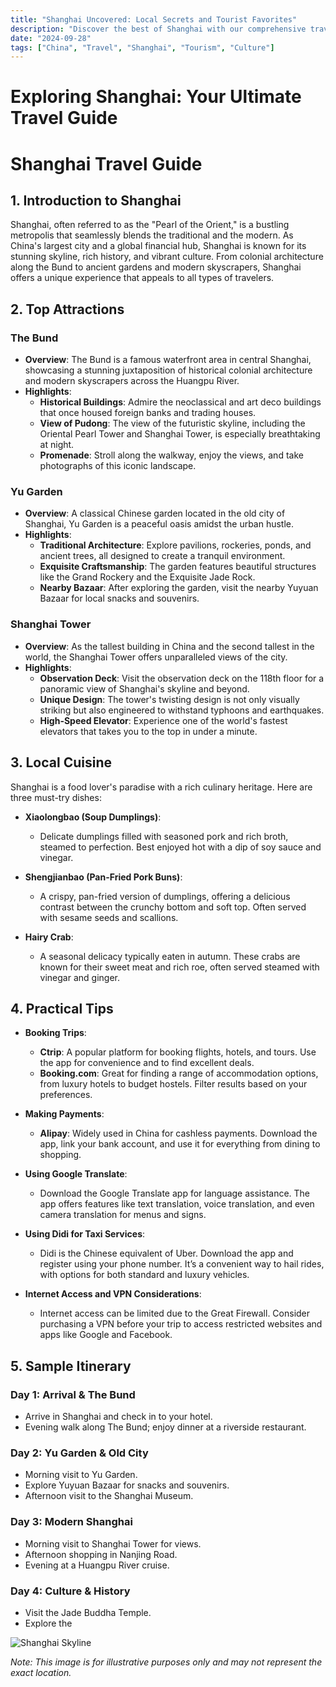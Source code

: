 ```yaml
---
title: "Shanghai Uncovered: Local Secrets and Tourist Favorites"
description: "Discover the best of Shanghai with our comprehensive travel guide. Explore top attractions, savor local cuisine, and get insider tips for an unforgettable Chinese adventure."
date: "2024-09-28"
tags: ["China", "Travel", "Shanghai", "Tourism", "Culture"]
---
```


# Exploring Shanghai: Your Ultimate Travel Guide

# Shanghai Travel Guide

## 1. Introduction to Shanghai
Shanghai, often referred to as the "Pearl of the Orient," is a bustling metropolis that seamlessly blends the traditional and the modern. As China's largest city and a global financial hub, Shanghai is known for its stunning skyline, rich history, and vibrant culture. From colonial architecture along the Bund to ancient gardens and modern skyscrapers, Shanghai offers a unique experience that appeals to all types of travelers.

## 2. Top Attractions

### The Bund
- **Overview**: The Bund is a famous waterfront area in central Shanghai, showcasing a stunning juxtaposition of historical colonial architecture and modern skyscrapers across the Huangpu River.
- **Highlights**:
  - **Historical Buildings**: Admire the neoclassical and art deco buildings that once housed foreign banks and trading houses.
  - **View of Pudong**: The view of the futuristic skyline, including the Oriental Pearl Tower and Shanghai Tower, is especially breathtaking at night.
  - **Promenade**: Stroll along the walkway, enjoy the views, and take photographs of this iconic landscape.

### Yu Garden
- **Overview**: A classical Chinese garden located in the old city of Shanghai, Yu Garden is a peaceful oasis amidst the urban hustle.
- **Highlights**:
  - **Traditional Architecture**: Explore pavilions, rockeries, ponds, and ancient trees, all designed to create a tranquil environment.
  - **Exquisite Craftsmanship**: The garden features beautiful structures like the Grand Rockery and the Exquisite Jade Rock.
  - **Nearby Bazaar**: After exploring the garden, visit the nearby Yuyuan Bazaar for local snacks and souvenirs.

### Shanghai Tower
- **Overview**: As the tallest building in China and the second tallest in the world, the Shanghai Tower offers unparalleled views of the city.
- **Highlights**:
  - **Observation Deck**: Visit the observation deck on the 118th floor for a panoramic view of Shanghai's skyline and beyond.
  - **Unique Design**: The tower's twisting design is not only visually striking but also engineered to withstand typhoons and earthquakes.
  - **High-Speed Elevator**: Experience one of the world's fastest elevators that takes you to the top in under a minute.

## 3. Local Cuisine
Shanghai is a food lover's paradise with a rich culinary heritage. Here are three must-try dishes:

- **Xiaolongbao (Soup Dumplings)**:
  - Delicate dumplings filled with seasoned pork and rich broth, steamed to perfection. Best enjoyed hot with a dip of soy sauce and vinegar.

- **Shengjianbao (Pan-Fried Pork Buns)**:
  - A crispy, pan-fried version of dumplings, offering a delicious contrast between the crunchy bottom and soft top. Often served with sesame seeds and scallions.

- **Hairy Crab**:
  - A seasonal delicacy typically eaten in autumn. These crabs are known for their sweet meat and rich roe, often served steamed with vinegar and ginger.

## 4. Practical Tips

- **Booking Trips**:
  - **Ctrip**: A popular platform for booking flights, hotels, and tours. Use the app for convenience and to find excellent deals.
  - **Booking.com**: Great for finding a range of accommodation options, from luxury hotels to budget hostels. Filter results based on your preferences.

- **Making Payments**:
  - **Alipay**: Widely used in China for cashless payments. Download the app, link your bank account, and use it for everything from dining to shopping.

- **Using Google Translate**:
  - Download the Google Translate app for language assistance. The app offers features like text translation, voice translation, and even camera translation for menus and signs.

- **Using Didi for Taxi Services**:
  - Didi is the Chinese equivalent of Uber. Download the app and register using your phone number. It’s a convenient way to hail rides, with options for both standard and luxury vehicles.

- **Internet Access and VPN Considerations**:
  - Internet access can be limited due to the Great Firewall. Consider purchasing a VPN before your trip to access restricted websites and apps like Google and Facebook.

## 5. Sample Itinerary

### Day 1: Arrival & The Bund
- Arrive in Shanghai and check in to your hotel.
- Evening walk along The Bund; enjoy dinner at a riverside restaurant.

### Day 2: Yu Garden & Old City
- Morning visit to Yu Garden.
- Explore Yuyuan Bazaar for snacks and souvenirs.
- Afternoon visit to the Shanghai Museum.

### Day 3: Modern Shanghai
- Morning visit to Shanghai Tower for views.
- Afternoon shopping in Nanjing Road.
- Evening at a Huangpu River cruise.

### Day 4: Culture & History
- Visit the Jade Buddha Temple.
- Explore the

<img src="https://source.unsplash.com/1600x900/?Shanghai,cityscape" alt="Shanghai Skyline" loading="lazy">

*Note: This image is for illustrative purposes only and may not represent the exact location.*

